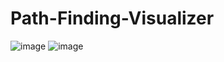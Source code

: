 # Path-Finding-Visualizer

![image](https://github.com/Sxmxrth/Path-Finding-Visualizer/assets/89729757/ede84ed7-5ef2-4d33-b8a3-216a05a925c1) ![image](https://github.com/Sxmxrth/Path-Finding-Visualizer/assets/89729757/5d926dab-0b0f-4e5e-b0fb-3f5de04114e0)

